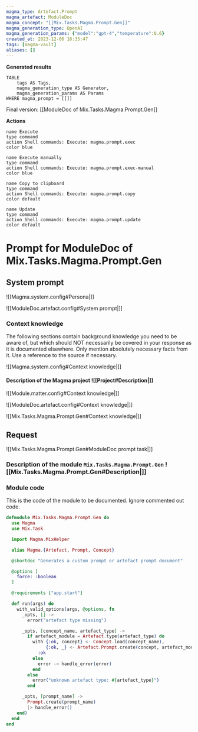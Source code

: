 ```yaml
---
magma_type: Artefact.Prompt
magma_artefact: ModuleDoc
magma_concept: "[[Mix.Tasks.Magma.Prompt.Gen]]"
magma_generation_type: OpenAI
magma_generation_params: {"model":"gpt-4","temperature":0.6}
created_at: 2023-12-06 16:35:47
tags: [magma-vault]
aliases: []
---
```


**Generated results**

```dataview
TABLE
	tags AS Tags,
	magma_generation_type AS Generator,
	magma_generation_params AS Params
WHERE magma_prompt = [[]]
```

Final version: [[ModuleDoc of Mix.Tasks.Magma.Prompt.Gen]]

**Actions**

```button
name Execute
type command
action Shell commands: Execute: magma.prompt.exec
color blue
```
```button
name Execute manually
type command
action Shell commands: Execute: magma.prompt.exec-manual
color blue
```
```button
name Copy to clipboard
type command
action Shell commands: Execute: magma.prompt.copy
color default
```
```button
name Update
type command
action Shell commands: Execute: magma.prompt.update
color default
```

# Prompt for ModuleDoc of Mix.Tasks.Magma.Prompt.Gen

## System prompt

![[Magma.system.config#Persona|]]

![[ModuleDoc.artefact.config#System prompt|]]

### Context knowledge

The following sections contain background knowledge you need to be aware of, but which should NOT necessarily be covered in your response as it is documented elsewhere. Only mention absolutely necessary facts from it. Use a reference to the source if necessary.

![[Magma.system.config#Context knowledge|]]

#### Description of the Magma project ![[Project#Description|]]

![[Module.matter.config#Context knowledge|]]

![[ModuleDoc.artefact.config#Context knowledge|]]

![[Mix.Tasks.Magma.Prompt.Gen#Context knowledge|]]


## Request

![[Mix.Tasks.Magma.Prompt.Gen#ModuleDoc prompt task|]]

### Description of the module `Mix.Tasks.Magma.Prompt.Gen` ![[Mix.Tasks.Magma.Prompt.Gen#Description|]]

### Module code

This is the code of the module to be documented. Ignore commented out code.

```elixir
defmodule Mix.Tasks.Magma.Prompt.Gen do
  use Magma
  use Mix.Task

  import Magma.MixHelper

  alias Magma.{Artefact, Prompt, Concept}

  @shortdoc "Generates a custom prompt or artefact prompt document"

  @options [
    force: :boolean
  ]

  @requirements ["app.start"]

  def run(args) do
    with_valid_options(args, @options, fn
      _opts, [] ->
        error("artefact type missing")

      _opts, [concept_name, artefact_type] ->
        if artefact_module = Artefact.type(artefact_type) do
          with {:ok, concept} <- Concept.load(concept_name),
               {:ok, _} <- Artefact.Prompt.create(concept, artefact_module) do
            :ok
          else
            error -> handle_error(error)
          end
        else
          error("unknown artefact type: #{artefact_type}")
        end

      _opts, [prompt_name] ->
        Prompt.create(prompt_name)
        |> handle_error()
    end)
  end
end

```
